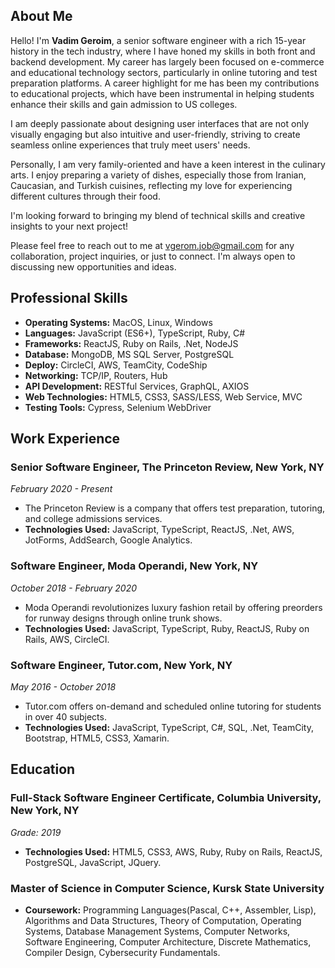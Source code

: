 ## About Me
Hello! I'm **Vadim Geroim**, a senior software engineer with a rich 15-year history in the tech industry, where I have honed my skills in both front and backend development. My career has largely been focused on e-commerce and educational technology sectors, particularly in online tutoring and test preparation platforms. A career highlight for me has been my contributions to educational projects, which have been instrumental in helping students enhance their skills and gain admission to US colleges.

I am deeply passionate about designing user interfaces that are not only visually engaging but also intuitive and user-friendly, striving to create seamless online experiences that truly meet users' needs.

Personally, I am very family-oriented and have a keen interest in the culinary arts. I enjoy preparing a variety of dishes, especially those from Iranian, Caucasian, and Turkish cuisines, reflecting my love for experiencing different cultures through their food.

I'm looking forward to bringing my blend of technical skills and creative insights to your next project!

Please feel free to reach out to me at vgerom.job@gmail.com for any collaboration, project inquiries, or just to connect. I'm always open to discussing new opportunities and ideas.

## Professional Skills
- **Operating Systems:** MacOS, Linux, Windows
- **Languages:** JavaScript (ES6+), TypeScript, Ruby, C#
- **Frameworks:** ReactJS, Ruby on Rails, .Net, NodeJS
- **Database:** MongoDB, MS SQL Server, PostgreSQL
- **Deploy:** CircleCI, AWS, TeamCity, CodeShip
- **Networking:** TCP/IP, Routers, Hub
- **API Development:** RESTful Services, GraphQL, AXIOS
- **Web Technologies:** HTML5, CSS3, SASS/LESS, Web Service, MVC
- **Testing Tools:** Cypress, Selenium WebDriver

## Work Experience
### Senior Software Engineer, The Princeton Review, New York, NY
*February 2020 - Present*
- The Princeton Review is a company that offers test preparation, tutoring, and college admissions services.
- **Technologies Used:** JavaScript, TypeScript, ReactJS, .Net, AWS, JotForms, AddSearch, Google Analytics.

### Software Engineer, Moda Operandi, New York, NY
*October 2018 - February 2020*
- Moda Operandi revolutionizes luxury fashion retail by offering preorders for runway designs through online trunk shows.
- **Technologies Used:** JavaScript, TypeScript, Ruby, ReactJS, Ruby on Rails, AWS, CircleCI.

### Software Engineer, Tutor.com, New York, NY
*May 2016 - October 2018*
- Tutor.com offers on-demand and scheduled online tutoring for students in over 40 subjects.
- **Technologies Used:** JavaScript, TypeScript, C#, SQL, .Net, TeamCity, Bootstrap, HTML5, CSS3, Xamarin.

## Education
### Full-Stack Software Engineer Certificate, Columbia University, New York, NY
*Grade: 2019*
- **Technologies Used:** HTML5, CSS3, AWS, Ruby, Ruby on Rails, ReactJS, PostgreSQL, JavaScript, JQuery.

### Master of Science in Computer Science, Kursk State University
- **Coursework:** Programming Languages(Pascal, C++, Assembler, Lisp), Algorithms and Data Structures, Theory of Computation, Operating Systems, Database Management Systems, Computer Networks, Software Engineering, Computer Architecture, Discrete Mathematics, Compiler Design, Cybersecurity Fundamentals.

<!---
vadim-geroim/vadim-geroim is a ✨ special ✨ repository because its `README.md` (this file) appears on your GitHub profile.
You can click the Preview link to take a look at your changes.
--->

